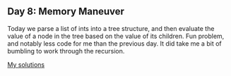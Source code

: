 ## Day 8: Memory Maneuver

Today we parse a list of ints into a tree structure, and then
evaluate the value of a node in the tree based on the value of its children.
Fun problem, and notably less code for me than the previous day. It did take
me a bit of bumbling to work through the recursion.

[My solutions](day.hs)

